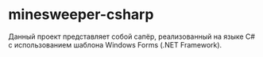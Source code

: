 # minesweeper-csharp

Данный проект представляет собой сапёр, реализованный на языке C# с использованием шаблона Windows Forms (.NET Framework).
